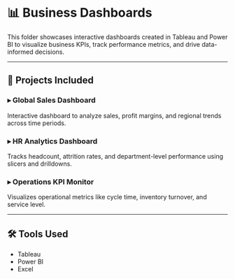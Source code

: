 # 📊 Business Dashboards

This folder showcases interactive dashboards created in Tableau and Power BI to visualize business KPIs, track performance metrics, and drive data-informed decisions.

---

## 📌 Projects Included

### ▸ Global Sales Dashboard  
Interactive dashboard to analyze sales, profit margins, and regional trends across time periods.

### ▸ HR Analytics Dashboard  
Tracks headcount, attrition rates, and department-level performance using slicers and drilldowns.

### ▸ Operations KPI Monitor  
Visualizes operational metrics like cycle time, inventory turnover, and service level.

---

## 🛠 Tools Used
- Tableau
- Power BI
- Excel
